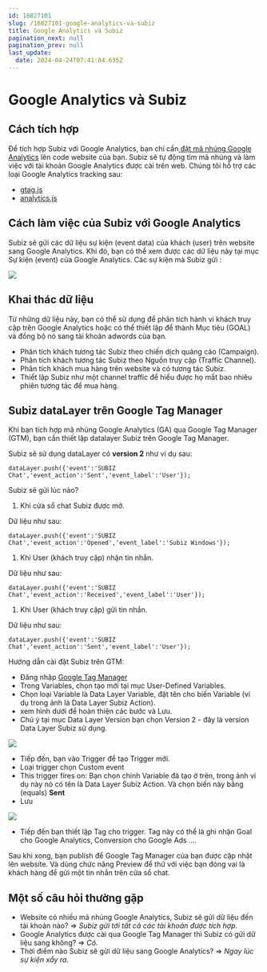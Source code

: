 ```yaml
---
id: 18827101
slug: /18827101-google-analytics-va-subiz
title: Google Analytics và Subiz
pagination_next: null
pagination_prev: null
last_update:
  date: 2024-04-24T07:41:04.635Z
---
```


# Google Analytics và Subiz



## Cách tích hợp


Để tích hợp Subiz với Google Analytics, bạn chỉ cần[ ](https://developers.google.com/analytics/devguides/collection/)[đặt mã nhúng Google Analytics](https://developers.google.com/analytics/devguides/collection/) lên code website của bạn. Subiz sẽ tự động tìm mã nhúng và làm việc với tài khoản Google Analytics được cài trên web. Chúng tôi hỗ trợ các loại Google Analytics tracking sau:

- [gtag.js](https://developers.google.com/analytics/devguides/collection/gtagjs/)
- [analytics.js](https://developers.google.com/analytics/devguides/collection/analyticsjs/)
## Cách làm việc của Subiz với Google Analytics


Subiz sẽ gửi các dữ liệu sự kiện (event data) của khách (user) trên website sang Google Analytics. Khi đó, bạn có thể xem được các dữ liệu này tại mục Sự kiện (event) của Google Analytics. Các sự kiện mà Subiz gửi : 


![](https://vcdn.subiz-cdn.com/file/88f97d64a83e9b1491e82a9109719bd5def0ca1323b3cd88bcedaf2e46c3fbbc_acpxkgumifuoofoosble)

## Khai thác dữ liệu


Từ những dữ liệu này, bạn có thể sử dụng để phân tích hành vi khách truy cập trên Google Analytics hoặc có thể thiết lập để thành Mục tiêu (GOAL) và đồng bộ nó sang tài khoản adwords của bạn.

- Phân tích khách tương tác Subiz theo chiến dịch quảng cáo (Campaign).
- Phân tích khách tương tác Subiz theo Nguồn truy cập (Traffic Channel).
- Phân tích khách mua hàng trên website và có tương tác Subiz.
- Thiết lập Subiz như một channel traffic để hiểu được họ mất bao nhiêu phiên tương tác để mua hàng.


## Subiz dataLayer trên Google Tag Manager


Khi bạn tích hợp mã nhúng Google Analytics (GA) qua Google Tag Manager (GTM), bạn cần thiết lập datalayer Subiz trên Google Tag Manager.



Subiz sẽ sử dụng dataLayer có **version 2** như ví dụ sau:




```
dataLayer.push({'event':'SUBIZ Chat','event_action':'Sent','event_label':'User'});

```




Subiz sẽ gửi lúc nào?

01. Khi cửa sổ chat Subiz được mở.

Dữ liệu như sau:


```
dataLayer.push({'event':'SUBIZ Chat','event_action':'Opened','event_label':'Subiz Windows'});

```






01. Khi User (khách truy cập) nhận tin nhắn.

Dữ liệu như sau: 


```
dataLayer.push({'event':'SUBIZ Chat','event_action':'Received','event_label':'User'});

```






01. Khi User (khách truy cập) gửi tin nhắn.

Dữ liệu như sau:


```
dataLayer.push({'event':'SUBIZ Chat','event_action':'Sent','event_label':'User'});

```




Hướng dẫn cài đặt Subiz trên GTM:

- Đăng nhập [Google Tag Manager](https://tagmanager.google.com/)
- Trong Variables, chọn tạo mới tại mục User-Defined Variables.
- Chọn loại Variable là Data Layer Variable, đặt tên cho biến Variable (ví dụ trong ảnh là Data Layer Subiz Action).
- xem hình dưới để hoàn thiện các bước và Lưu.
- Chú ý tại mục Data Layer Version bạn chọn Version 2 - đây là version Data Layer Subiz sử dụng.


![](https://vcdn.subiz-cdn.com/file/c0d25b13f9e1013cdccb629a39381dab492b1a65c10f3cb881d280eda22554b2_acpxkgumifuoofoosble)




- Tiếp đến, bạn vào Trigger để tạo Trigger mới.
- Loại trigger chọn Custom event
- This trigger fires on: Bạn chọn chính Variable đã tạo ở trên, trong ảnh ví dụ này nó có tên là Data Layer Subiz Action. Và chọn biến này bằng (equals) **Sent**
- Lưu


![](https://vcdn.subiz-cdn.com/file/4501068b951650c715f56ab90a16c844190df223c1e95d104472d2ea8fbf7a26_acpxkgumifuoofoosble)




- Tiếp đến bạn thiết lập Tag cho trigger. Tag này có thể là ghi nhận Goal cho Google Analytics, Conversion cho Google Ads ….



Sau khi xong, bạn publish để Google Tag Manager của bạn được cập nhật lên website. Và dùng chức năng Preview để thử với việc bạn đóng vai là khách hàng để gửi một tin nhắn trên cửa sổ chat.
## Một số câu hỏi thường gặp


- Website có nhiều mã nhúng Google Analytics, Subiz sẽ gửi dữ liệu đến tài khoản nào? => *Subiz gửi tới tất cả các tài khoản được tích hợp.*
- Google Analytics được cài qua Google Tag Manager thì Subiz có gửi dữ liệu sang không? => *Có.*
- Thời điểm nào Subiz sẽ gửi dữ liệu sang Google Analytics? => *Ngay lúc sự kiện xẩy ra.*